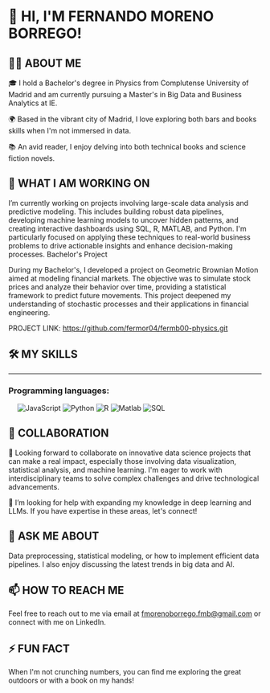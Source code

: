 # 👋 HI, I'M FERNANDO MORENO BORREGO!

## 🧑‍🎓 ABOUT ME

🎓 I hold a Bachelor's degree in Physics from Complutense University of Madrid and am currently pursuing a Master's in Big Data and Business Analytics at IE.

🌍 Based in the vibrant city of Madrid, I love exploring both bars and books skills when I'm not immersed in data.

📚 An avid reader, I enjoy delving into both technical books and science fiction novels.


## 🔭 WHAT I AM WORKING ON

I’m currently working on projects involving large-scale data analysis and predictive modeling. This includes building robust data pipelines, developing machine learning models to uncover hidden patterns, and creating interactive dashboards using SQL, R, MATLAB, and Python. I'm particularly focused on applying these techniques to real-world business problems to drive actionable insights and enhance decision-making processes.
Bachelor's Project

During my Bachelor's, I developed a project on Geometric Brownian Motion aimed at modeling financial markets. The objective was to simulate stock prices and analyze their behavior over time, providing a statistical framework to predict future movements. This project deepened my understanding of stochastic processes and their applications in financial engineering. 

PROJECT LINK: https://github.com/fermor04/fermb00-physics.git

## 🛠️ MY SKILLS
-------------------
### Programming languages:
&emsp;
![JavaScript](https://img.shields.io/badge/-JavaScript-000?&logo=JavaScript)
![Python](https://img.shields.io/badge/-Python-000?&logo=Python)
![R](https://img.shields.io/badge/-R-000?&logo=R)
![Matlab](https://img.shields.io/badge/-MATLAB-000?&logo=Mathworks)
![SQL](https://img.shields.io/badge/-SQL-000?&logo=MySQL)


## 🤝 COLLABORATION

👯 Looking forward to collaborate on innovative data science projects that can make a real impact, especially those involving data visualization, statistical analysis, and machine learning. I'm eager to work with interdisciplinary teams to solve complex challenges and drive technological advancements.

🤔 I’m looking for help with expanding my knowledge in deep learning and LLMs. If you have expertise in these areas, let's connect!

## 💬 ASK ME ABOUT

Data preprocessing, statistical modeling, or how to implement efficient data pipelines. I also enjoy discussing the latest trends in big data and AI.

## 📫 HOW TO REACH ME

Feel free to reach out to me via email at fmorenoborrego.fmb@gmail.com or connect with me on LinkedIn.

## ⚡ FUN FACT

When I'm not crunching numbers, you can find me exploring the great outdoors or with a book on my hands!

